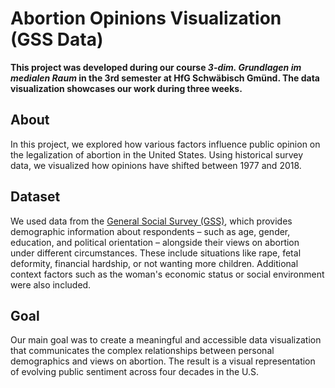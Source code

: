 # Abortion Opinions Visualization (GSS Data)

**This project was developed during our course *3-dim. Grundlagen im medialen Raum* in the 3rd semester at HfG Schwäbisch Gmünd. The data visualization showcases our work during three weeks.**

## About

In this project, we explored how various factors influence public opinion on the legalization of abortion in the United States. Using historical survey data, we visualized how opinions have shifted between 1977 and 2018.

## Dataset

We used data from the [General Social Survey (GSS)](https://www.kaggle.com/datasets/utkarshx27/abortion-opinions-in-the-general-social-survey/data), which provides demographic information about respondents – such as age, gender, education, and political orientation – alongside their views on abortion under different circumstances. These include situations like rape, fetal deformity, financial hardship, or not wanting more children. Additional context factors such as the woman's economic status or social environment were also included.

## Goal

Our main goal was to create a meaningful and accessible data visualization that communicates the complex relationships between personal demographics and views on abortion. The result is a visual representation of evolving public sentiment across four decades in the U.S.
